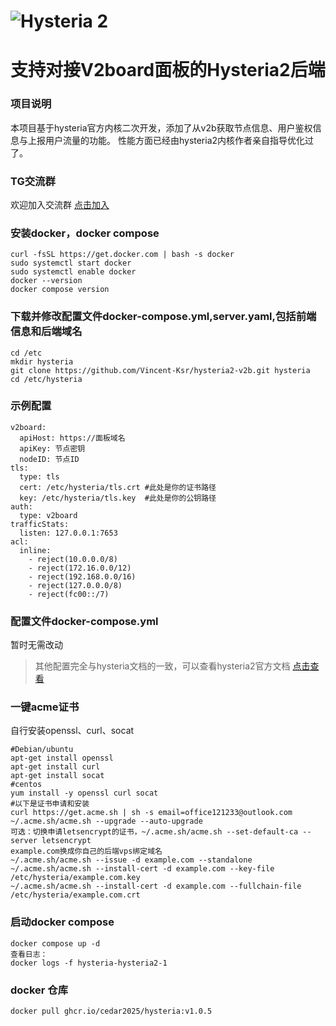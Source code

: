 # ![Hysteria 2](logo.svg)

# 支持对接V2board面板的Hysteria2后端

### 项目说明
本项目基于hysteria官方内核二次开发，添加了从v2b获取节点信息、用户鉴权信息与上报用户流量的功能。
性能方面已经由hysteria2内核作者亲自指导优化过了。

### TG交流群
欢迎加入交流群 [点击加入](https://t.me/+DcRt8AB2VbI2Yzc1)

### 安装docker，docker compose
```
curl -fsSL https://get.docker.com | bash -s docker
sudo systemctl start docker
sudo systemctl enable docker
docker --version
docker compose version
```
### 下载并修改配置文件docker-compose.yml,server.yaml,包括前端信息和后端域名
```
cd /etc
mkdir hysteria
git clone https://github.com/Vincent-Ksr/hysteria2-v2b.git hysteria
cd /etc/hysteria
```
### 示例配置
```
v2board:
  apiHost: https://面板域名 
  apiKey: 节点密钥
  nodeID: 节点ID
tls:
  type: tls
  cert: /etc/hysteria/tls.crt #此处是你的证书路径
  key: /etc/hysteria/tls.key  #此处是你的公钥路径
auth:
  type: v2board
trafficStats:
  listen: 127.0.0.1:7653
acl: 
  inline: 
    - reject(10.0.0.0/8)
    - reject(172.16.0.0/12)
    - reject(192.168.0.0/16)
    - reject(127.0.0.0/8)
    - reject(fc00::/7)
```
### 配置文件docker-compose.yml
暂时无需改动
> 其他配置完全与hysteria文档的一致，可以查看hysteria2官方文档 [点击查看](https://hysteria.network/zh/docs/getting-started/Installation/) 
### 一键acme证书
自行安装openssl、curl、socat
```
#Debian/ubuntu
apt-get install openssl
apt-get install curl
apt-get install socat
#centos
yum install -y openssl curl socat
#以下是证书申请和安装
curl https://get.acme.sh | sh -s email=office121233@outlook.com
~/.acme.sh/acme.sh --upgrade --auto-upgrade
可选：切换申请letsencrypt的证书，~/.acme.sh/acme.sh --set-default-ca --server letsencrypt
example.com换成你自己的后端vps绑定域名
~/.acme.sh/acme.sh --issue -d example.com --standalone
~/.acme.sh/acme.sh --install-cert -d example.com --key-file /etc/hysteria/example.com.key
~/.acme.sh/acme.sh --install-cert -d example.com --fullchain-file /etc/hysteria/example.com.crt
```

### 启动docker compose
```
docker compose up -d
查看日志：
docker logs -f hysteria-hysteria2-1
```
### docker 仓库
```
docker pull ghcr.io/cedar2025/hysteria:v1.0.5
```
